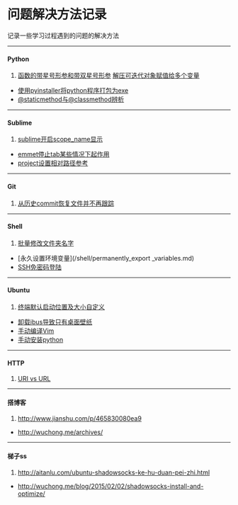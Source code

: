 问题解决方法记录
================

记录一些学习过程遇到的问题的解决方法

---

#### Python
1.  [函数的带星号形参和带双星号形参](http://www.math.pku.edu.cn/teachers/qiuzy/computing/basics/pb_file210.htm)
    [解压可迭代对象赋值给多个变量](http://python3-cookbook.readthedocs.org/zh_CN/latest/c01/p02_unpack_elements_from_iterables.html)

-   [使用pyinstaller将python程序打包为exe](/python/pyinstaller.md)
-   [@staticmethod与@classmethod辨析](/python/diff_staticmethod_&_classmethod.md)

---

#### Sublime

1.  [sublime开启scope_name显示](/sublime/show_scope_name.md)
-   [emmet停止tab某些情况下起作用](/sublime/disable_emmet_tab.md)
-   [project设置相对路径参考](/sublime/project_path.md)

---

#### Git

1.  [从历史commit恢复文件并不再跟踪](/git/git_update-index.md)

---

#### Shell

1.  [批量修改文件夹名字](/shell/rename_folder.md)
-   [永久设置环境变量](/shell/permanently_export _variables.md)
-   [SSH免密码登陆](/shell/ssh-keygen_login_no_password.md)

---

#### Ubuntu

1.  [终端默认启动位置及大小自定义](./ubuntu/gnome_terminal.md)
-   [卸载ibus导致只有桌面壁纸](./ubuntu/uninstall_ibus_bug.md)
-   [手动编译Vim](./ubuntu/build_vim.md)
-   [手动安装python](./ubuntu/build_python.md)

---

#### HTTP

1.  [URI vs URL](http://www.cnblogs.com/hust-ghtao/p/4724885.html#commentform)

---

#### 搭博客

1.  <http://www.jianshu.com/p/465830080ea9>
-   <http://wuchong.me/archives/>

---

#### 梯子ss

1.  <http://aitanlu.com/ubuntu-shadowsocks-ke-hu-duan-pei-zhi.html>
-   <http://wuchong.me/blog/2015/02/02/shadowsocks-install-and-optimize/>
